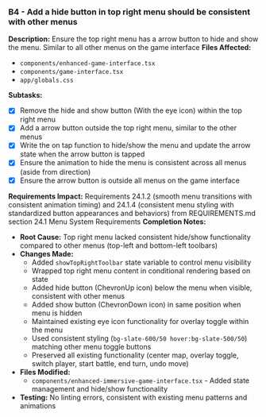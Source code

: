 ### B4 - Add a hide button in top right menu should be consistent with other menus
**Description:** Ensure the top right menu has a arrow button to hide and show the menu. Similar to all other menus on the game interface
**Files Affected:**
- `components/enhanced-game-interface.tsx`
- `components/game-interface.tsx`
- `app/globals.css`

**Subtasks:**
- [X] Remove the hide and show button (With the eye icon) within the top right menu
- [X] Add a arrow button outside the top right menu, similar to the other menus
- [X] Write the on tap function to hide/show the menu and update the arrow state when the arrow button is tapped
- [X] Ensure the animation to hide the menu is consistent across all menus (aside from direction)
- [X] Ensure the arrow button is outside all menus on the game interface

**Requirements Impact:** Requirements 24.1.2 (smooth menu transitions with consistent animation timing) and 24.1.4 (consistent menu styling with standardized button appearances and behaviors) from REQUIREMENTS.md section 24.1 Menu System Requirements
**Completion Notes:** 
- **Root Cause:** Top right menu lacked consistent hide/show functionality compared to other menus (top-left and bottom-left toolbars)
- **Changes Made:**
  - Added `showTopRightToolbar` state variable to control menu visibility
  - Wrapped top right menu content in conditional rendering based on state
  - Added hide button (ChevronUp icon) below the menu when visible, consistent with other menus
  - Added show button (ChevronDown icon) in same position when menu is hidden
  - Maintained existing eye icon functionality for overlay toggle within the menu
  - Used consistent styling (`bg-slate-600/50 hover:bg-slate-500/50`) matching other menu toggle buttons
  - Preserved all existing functionality (center map, overlay toggle, switch player, start battle, end turn, undo move)
- **Files Modified:**
  - `components/enhanced-immersive-game-interface.tsx` - Added state management and hide/show functionality
- **Testing:** No linting errors, consistent with existing menu patterns and animations